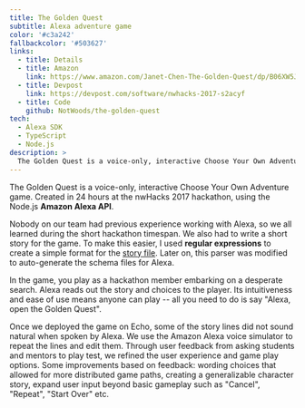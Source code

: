 ```yaml
---
title: The Golden Quest
subtitle: Alexa adventure game
color: '#c3a242'
fallbackcolor: '#503627'
links:
  - title: Details
  - title: Amazon
    link: https://www.amazon.com/Janet-Chen-The-Golden-Quest/dp/B06XW5JXXX
  - title: Devpost
    link: https://devpost.com/software/nwhacks-2017-s2acyf
  - title: Code
    github: NotWoods/the-golden-quest
tech:
  - Alexa SDK
  - TypeScript
  - Node.js
description: >
  The Golden Quest is a voice-only, interactive Choose Your Own Adventure game. You play as the main character, a hackathon member embarking on a desperate search. Alexa reads out the story and choices to the player. Its intuitiveness and ease of use means anyone can play -- all you need to do is say "Alexa, open the Golden Quest".
---
```


The Golden Quest is a voice-only, interactive Choose Your Own Adventure game. Created in 24 hours at the nwHacks 2017 hackathon, using the Node.js **Amazon Alexa API**.

Nobody on our team had previous experience working with Alexa, so we all learned during the short hackathon timespan. We also had to write a short story for the game. To make this easier, I used **regular expressions** to create a simple format for the [story file](https://github.com/NotWoods/the-golden-quest/blob/master/story.txt). Later on, this parser was modified to auto-generate the schema files for Alexa.

In the game, you play as a hackathon member embarking on a desperate search. Alexa reads out the story and choices to the player. Its intuitiveness and ease of use means anyone can play -- all you need to do is say "Alexa, open the Golden Quest".

Once we deployed the game on Echo, some of the story lines did not sound natural when spoken by Alexa. We use the Amazon Alexa voice simulator to repeat the lines and edit them. Through user feedback from asking students and mentors to play test, we refined the user experience and game play options. Some improvements based on feedback: wording choices that allowed for more distributed game paths, creating a generalizable character story, expand user input beyond basic gameplay such as "Cancel", "Repeat", "Start Over" etc.
